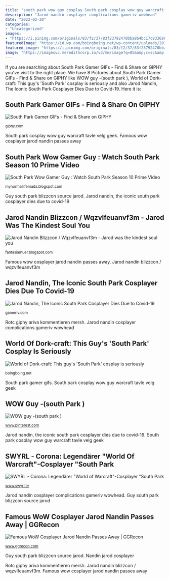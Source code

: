 ```yaml
---
title: "south park wow guy cosplay South park cosplay wow guy warcraft tavle velg geek"
description: "Jarod nandin cosplayer complications gameriv wowhead"
date: "2022-02-20"
categories:
- "Uncategorized"
images:
- "https://i.pinimg.com/originals/83/f2/37/83f23792470bba8b4bc17c833680c4e9.jpg"
featuredImage: "https://i0.wp.com/boingboing.net/wp-content/uploads/2016/10/8FMIkmn.jpg?fit=1200%2C689&amp;ssl=1"
featured_image: "https://i.pinimg.com/originals/83/f2/37/83f23792470bba8b4bc17c833680c4e9.jpg"
image: "https://imagesvc.meredithcorp.io/v3/mm/image?q=85&amp;c=sc&amp;poi=face&amp;w=610&amp;h=407&amp;url=https:%2F%2Fstatic.onecms.io%2Fwp-content%2Fuploads%2Fsites%2F6%2F2015%2F11%2Fw-apologies-jesse-jackson_610.jpg"
---
```


If you are searching about South Park Gamer GIFs - Find &amp; Share on GIPHY you've visit to the right place. We have 8 Pictures about South Park Gamer GIFs - Find &amp; Share on GIPHY like WOW guy -(south park ), World of Dork-craft: This guy&#039;s &#039;South Park&#039; cosplay is seriously and also Jarod Nandin, The Iconic South Park Cosplayer Dies Due to Covid-19. Here it is:

## South Park Gamer GIFs - Find &amp; Share On GIPHY

![South Park Gamer GIFs - Find &amp; Share on GIPHY](https://media.giphy.com/media/l2Sq7SJP4NQ9u1eeI/giphy.gif "Wow guy -(south park )")

<small>giphy.com</small>

South park cosplay wow guy warcraft tavle velg geek. Famous wow cosplayer jarod nandin passes away

## South Park Wow Gamer Guy : Watch South Park Season 10 Prime Video

![South Park Wow Gamer Guy : Watch South Park Season 10 Prime Video](https://imagesvc.meredithcorp.io/v3/mm/image?q=85&amp;c=sc&amp;poi=face&amp;w=610&amp;h=407&amp;url=https:%2F%2Fstatic.onecms.io%2Fwp-content%2Fuploads%2Fsites%2F6%2F2015%2F11%2Fw-apologies-jesse-jackson_610.jpg "Jarod nandin blizzcon / wqzvlfeuanvf3m")

<small>mynormallifemads.blogspot.com</small>

Guy south park blizzcon source jarod. Jarod nandin, the iconic south park cosplayer dies due to covid-19

## Jarod Nandin Blizzcon / Wqzvlfeuanvf3m - Jarod Was The Kindest Soul You

![Jarod Nandin Blizzcon / Wqzvlfeuanvf3m - Jarod was the kindest soul you](https://intrld.com/wp-content/uploads/2021/01/south-park-guy.png "Nandin jarod cosplayer")

<small>fantasiamuer.blogspot.com</small>

Famous wow cosplayer jarod nandin passes away. Jarod nandin blizzcon / wqzvlfeuanvf3m

## Jarod Nandin, The Iconic South Park Cosplayer Dies Due To Covid-19

![Jarod Nandin, The Iconic South Park Cosplayer Dies Due to Covid-19](https://gameriv.com/wp-content/uploads/2021/01/Untitled-1-1-1024x576.jpg "World of dork-craft: this guy&#039;s &#039;south park&#039; cosplay is seriously")

<small>gameriv.com</small>

Rotc giphy ariva kommentieren mersh. Jarod nandin cosplayer complications gameriv wowhead

## World Of Dork-craft: This Guy&#039;s &#039;South Park&#039; Cosplay Is Seriously

![World of Dork-craft: This guy&#039;s &#039;South Park&#039; cosplay is seriously](https://i0.wp.com/boingboing.net/wp-content/uploads/2016/10/8FMIkmn.jpg?fit=1200%2C689&amp;ssl=1 "Jarod nandin blizzcon / wqzvlfeuanvf3m")

<small>boingboing.net</small>

South park gamer gifs. South park cosplay wow guy warcraft tavle velg geek

## WOW Guy -(south Park )

![WOW guy -(south park )](https://i.pinimg.com/originals/83/f2/37/83f23792470bba8b4bc17c833680c4e9.jpg "Nandin jarod cosplayer")

<small>www.pinterest.com</small>

Jarod nandin, the iconic south park cosplayer dies due to covid-19. South park cosplay wow guy warcraft tavle velg geek

## SWYRL - Corona: Legendärer &quot;World Of Warcraft&quot;-Cosplayer &quot;South Park

![SWYRL - Corona: Legendärer &quot;World of Warcraft&quot;-Cosplayer &quot;South Park](https://feeds.teleschau.de/api/v1/static/media/5ff4647e4168834a23c24587_800_16_9.jpg "Rotc giphy ariva kommentieren mersh")

<small>www.swyrl.tv</small>

Jarod nandin cosplayer complications gameriv wowhead. Guy south park blizzcon source jarod

## Famous WoW Cosplayer Jarod Nandin Passes Away | GGRecon

![Famous WoW Cosplayer Jarod Nandin Passes Away | GGRecon](https://pbs.twimg.com/media/Eq1sdJ8VQAACRrq.jpg "South park wow gamer guy : watch south park season 10 prime video")

<small>www.ggrecon.com</small>

Guy south park blizzcon source jarod. Nandin jarod cosplayer

Rotc giphy ariva kommentieren mersh. Jarod nandin blizzcon / wqzvlfeuanvf3m. Famous wow cosplayer jarod nandin passes away
